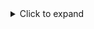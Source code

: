 <details>
<summary>Click to expand</summary>
    ```
        NODE_ENV = development
        PORT = 5555
        JWT_SECRET = 'abc@123'
        MONGO_URI = "mongodb+srv://admin:admin@blockproffer.2mdf0iq.mongodb.net/?retryWrites=true&w=majority"
    ```
</details>